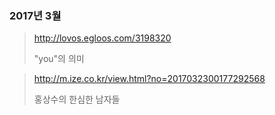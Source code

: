### 2017년 3월
> http://lovos.egloos.com/3198320
> 
> "you"의 의미

> http://m.ize.co.kr/view.html?no=2017032300177292568
> 
> 홍상수의 한심한 남자들

